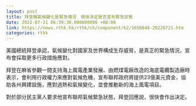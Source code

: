 ```yaml
---
layout: post
title: 拜登稱氣候變化是緊急情況　很快決定是否宣布緊急狀態
date: 2022-07-21 06:39:30.000000000 +08:00
link: https://news.rthk.hk/rthk/ch/component/k2/1658648-20220721.htm
categories: rthk
---
```


美國總統拜登承認，氣候變化對國家及世界構成生存威脅，是真正的緊急情況，宣布會採取更多行政措施應對。

拜登在麻省參觀一間支持海上風電產業發展、由燃煤電廠改造的海底電纜製造廠時表示，會利用行政權力來應對氣候危機，宣布聯邦政府將提供23億美元資金，協助各州興建設施，應對過熱和氣候變化，並會推動新的海上風電項目。

對於部分民主黨人要求他宣布聯邦氣候緊急狀態，拜登回應說，很快會作出決定。
